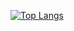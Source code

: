[![Top Langs](https://github-readme-stats.vercel.app/api/top-langs/?username=seulgi9506&layout=compact&exclude_repo=seulgi9506.github.io&bg_color=DEG,f5f7fa,c3cfe2&title_color=537895&hide_border)](https://github.com/seulgi9506/seulgi9506)

